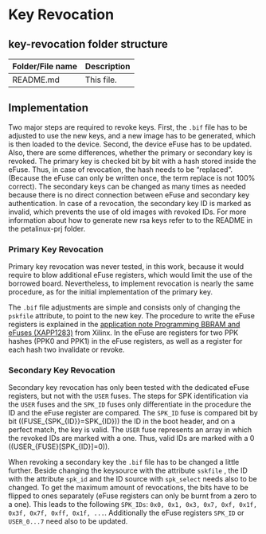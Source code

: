 # Key Revocation

## key-revocation folder structure

| Folder/File name | Description |
|------------------|-------------|
| README.md | This file. |

## Implementation

Two major steps are required to revoke keys. First, the `.bif` file has to be adjusted
to use the new keys, and a new image has to be generated, which is then loaded
to the device. Second, the device eFuse has to be updated. Also, there are some
differences, whether the primary or secondary key is revoked. The primary key is
checked bit by bit with a hash stored inside the eFuse. Thus, in case of
revocation, the hash needs to be “replaced”. (Because the eFuse can only be
written once, the term replace is not 100% correct). The secondary keys can be
changed as many times as needed because there is no direct connection between
eFuse and secondary key authentication. In case of a revocation, the secondary
key ID is marked as invalid, which prevents the use of old images with revoked
IDs. For more information about how to generate new rsa keys refer to
to the README in the petalinux-prj folder.

### Primary Key Revocation

Primary key revocation was never tested, in this work, because it would require
to blow additional eFuse registers, which would limit the use of the borrowed
board. Nevertheless, to implement revocation is nearly the same procedure, as
for the initial implementation of the primary key.

The `.bif` file adjustments are simple and consists only of changing the
`pskfile` attribute, to
point to the new key. The procedure to write the eFuse registers is explained in
the [application note Programming BBRAM and eFuses
(XAPP1283)](https://www.xilinx.com/support/documentation/application_notes/xapp1283-internalprogramming-bbram-efuses.pdf)
from Xilinx. In the eFuse are registers for two PPK hashes (PPK0 and PPK1) in
the eFuse registers, as well as a register for each hash two invalidate or
revoke.

### Secondary Key Revocation

Secondary key revocation has only been tested with the dedicated eFuse
registers, but not with the `USER` fuses. The steps for SPK identification via
the `USER` fuses and the `SPK_ID` fuses only differentiate in the procedure the
ID and the eFuse register are compared. The `SPK_ID` fuse is compared bit by bit
(\(FUSE_{SPK\_{ID}}=SPK\_{ID}\)) the ID in the boot header, and on a perfect
match, the key is valid. The `USER` fuse represents an array in which the
revoked IDs are marked with a one. Thus, valid IDs are marked with a 0
(\(USER\_{FUSE}[SPK\_{ID}]=0\)).

When revoking a secondary key the `.bif` file has to be changed a little
further. Beside changing the keysource with the attribute `sskfile` , the ID
with the attribute `spk_id` and the ID source with `spk_select` needs also to be
changed. To get the maximum amount of revocations, the bits have to be flipped
to ones separately (eFuse registers can only be burnt from a zero to a one).
This leads to the following `SPK_IDs`: `0x0, 0x1, 0x3, 0x7, 0xf, 0x1f, 0x3f,
0x7f, 0xff, 0x1f, ...`. Additionally the eFuse registers `SPK_ID` or `USER_0...7` need also to
be updated.
